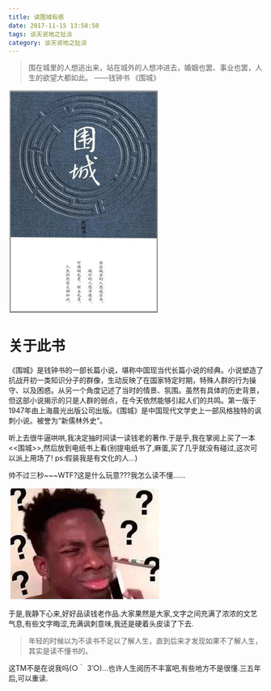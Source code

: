 ```yaml
---
title: 读围城有感
date: 2017-11-15 13:58:50
tags: 谈天说地之扯淡
category: 谈天说地之扯淡
---
```


> 围在城里的人想逃出来，站在城外的人想冲进去，婚姻也罢、事业也罢，人生的欲望大都如此。
> ——钱钟书 《围城》

<img src="/uploads/2017111501.png" alt="围城">

# 关于此书

《围城》是钱钟书的一部长篇小说，堪称中国现当代长篇小说的经典。小说塑造了抗战开初一类知识分子的群像，生动反映了在国家特定时期，特殊人群的行为操守、以及困惑。从另一个角度记述了当时的情景、氛围。虽然有具体的历史背景，但这部小说揭示的只是人群的弱点，在今天依然能够引起人们的共鸣。第一版于1947年由上海晨光出版公司出版。《围城》是中国现代文学史上一部风格独特的讽刺小说。被誉为“新儒林外史”。

听上去很牛逼哄哄,我决定抽时间读一读钱老的著作.于是乎,我在掌阅上买了一本<<围城>>,然后放到电纸书上看(别提电纸书了,麻蛋,买了几乎就没有碰过,这次可以派上用场了!  ps:假装我是有文化的人...)


帅不过三秒~~~WTF?这是什么玩意???我怎么读不懂......

<img src="/uploads/2017111502.png" alt="围城">

于是,我静下心来,好好品读钱老作品.大家果然是大家,文字之间充满了浓浓的文艺气息,有些文字晦涩,充满讽刺意味,我还是硬着头皮读了下去.

> 年轻的时候以为不读书不足以了解人生，直到后来才发现如果不了解人生，其实是读不懂书的。

这TM不是在说我吗(○｀ 3′○)...也许人生阅历不丰富吧,有些地方不是很懂.三五年后,可以重读.
                                                     
